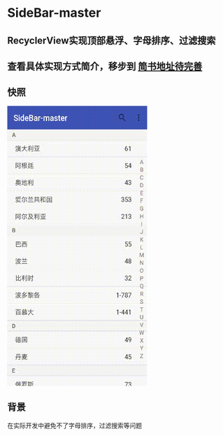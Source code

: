 # SideBar-master

## RecyclerView实现顶部悬浮、字母排序、过滤搜索

## 查看具体实现方式简介，移步到 [简书地址待完善]() 

## 快照
![](https://github.com/LPTim/SideBar-master/blob/master/snapshot/snapshot.gif)

## 背景
在实际开发中避免不了字母排序，过滤搜索等问题




